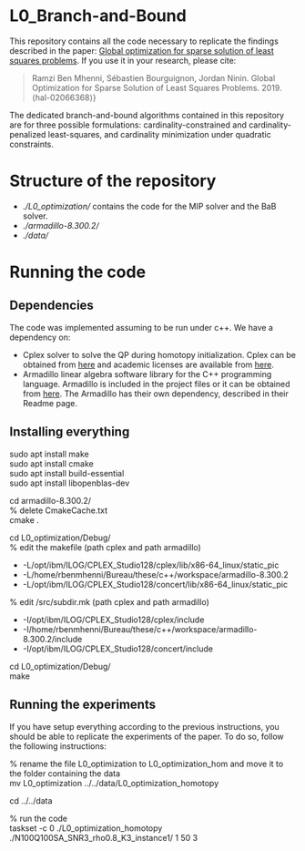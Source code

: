 # L0_Branch-and-Bound

This repository contains all the code necessary to replicate the findings described in the paper: [Global optimization for sparse solution of least squares problems](https://hal.archives-ouvertes.fr/hal-02066368/document). If you use it in your research, please cite:

> Ramzi Ben Mhenni, Sébastien Bourguignon, Jordan Ninin. Global Optimization for Sparse Solution of Least Squares Problems. 2019. ⟨hal-02066368⟩}

The dedicated branch-and-bound algorithms contained in this repository are for three possible formulations:
cardinality-constrained and cardinality-penalized least-squares, and cardinality minimization under quadratic constraints.

# Structure of the repository
* _./L0_optimization/_ contains the code for the MIP solver and the BaB solver.
* _./armadillo-8.300.2/_
* _./data/_  


# Running the code

## Dependencies

The code was implemented assuming to be run under c++. We have a dependency on:  

* Cplex solver to solve the QP during homotopy initialization. Cplex can be obtained from [here](https://www.ibm.com/fr-fr/analytics/cplex-optimizer) and academic licenses are available from [here](https://www.ibm.com/support/pages/ibm-ilog-optimization-academic-initiative).
* Armadillo linear algebra software library for the C++ programming language. Armadillo is included in the project files or it can be obtained from [here](http://arma.sourceforge.net/download.html). The Armadillo has their own dependency, described in their Readme page.

## Installing everything
sudo apt install make  
sudo apt install cmake  
sudo apt install build-essential  
sudo apt install libopenblas-dev  


cd armadillo-8.300.2/  
% delete CmakeCache.txt  
cmake .  

cd L0_optimization/Debug/  
% edit the makefile (path cplex and path armadillo)  
* -L/opt/ibm/ILOG/CPLEX_Studio128/cplex/lib/x86-64_linux/static_pic  
* -L/home/rbenmhenni/Bureau/these/c++/workspace/armadillo-8.300.2  
* -L/opt/ibm/ILOG/CPLEX_Studio128/concert/lib/x86-64_linux/static_pic  

% edit /src/subdir.mk (path cplex and path armadillo)  
* -I/opt/ibm/ILOG/CPLEX_Studio128/cplex/include  
* -I/home/rbenmhenni/Bureau/these/c++/workspace/armadillo-8.300.2/include  
* -I/opt/ibm/ILOG/CPLEX_Studio128/concert/include  


cd L0_optimization/Debug/  
make


## Running the experiments
If you have setup everything according to the previous instructions, you should be able to replicate the experiments of the paper. To do so, follow the following instructions:

% rename the file L0_optimization to L0_optimization_hom and move it to the folder containing the data  
mv L0_optimization ../../data/L0_optimization_homotopy  

cd ../../data  

% run the code  
taskset -c 0 ./L0_optimization_homotopy ./N100Q100SA_SNR3_rho0.8_K3_instance1/ 1 50 3


